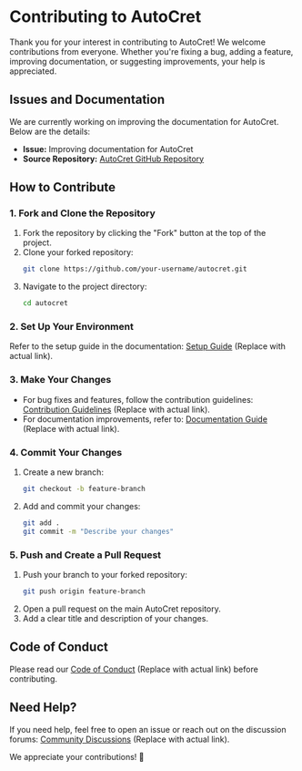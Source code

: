 # Contributing to AutoCret

Thank you for your interest in contributing to AutoCret! We welcome contributions from everyone. Whether you're fixing a bug, adding a feature, improving documentation, or suggesting improvements, your help is appreciated.

## Issues and Documentation

We are currently working on improving the documentation for AutoCret. Below are the details:

- **Issue:** Improving documentation for AutoCret
- **Source Repository:** [AutoCret GitHub Repository](https://github.com/your-repo/autocret)

## How to Contribute

### 1. Fork and Clone the Repository

1. Fork the repository by clicking the "Fork" button at the top of the project.
2. Clone your forked repository:
   ```sh
   git clone https://github.com/your-username/autocret.git
   ```
3. Navigate to the project directory:
   ```sh
   cd autocret
   ```

### 2. Set Up Your Environment

Refer to the setup guide in the documentation: [Setup Guide](https://github.com/your-repo/autocret/docs/setup.md) (Replace with actual link).

### 3. Make Your Changes

- For bug fixes and features, follow the contribution guidelines: [Contribution Guidelines](https://github.com/your-repo/autocret/docs/contributing.md) (Replace with actual link).
- For documentation improvements, refer to: [Documentation Guide](https://github.com/your-repo/autocret/docs/writing-docs.md) (Replace with actual link).

### 4. Commit Your Changes

1. Create a new branch:
   ```sh
   git checkout -b feature-branch
   ```
2. Add and commit your changes:
   ```sh
   git add .
   git commit -m "Describe your changes"
   ```

### 5. Push and Create a Pull Request

1. Push your branch to your forked repository:
   ```sh
   git push origin feature-branch
   ```
2. Open a pull request on the main AutoCret repository.
3. Add a clear title and description of your changes.

## Code of Conduct

Please read our [Code of Conduct](https://github.com/your-repo/autocret/docs/code_of_conduct.md) (Replace with actual link) before contributing.

## Need Help?

If you need help, feel free to open an issue or reach out on the discussion forums: [Community Discussions](https://github.com/your-repo/autocret/discussions) (Replace with actual link).

We appreciate your contributions! 🚀

